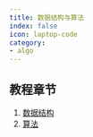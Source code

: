 ```yaml
---
title: 数据结构与算法
index: false
icon: laptop-code
category:
- algo
---
```

## 教程章节

1. [数据结构](structure.md)
2. [算法](algo.md)